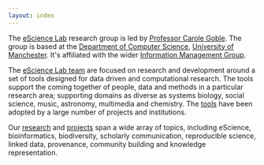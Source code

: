 ```yaml
---
layout: index
---
```

<script type="application/ld+json">
  {
    "@context": "http://schema.org",
    "@type": "Organization",
    "name": "eScience Lab",
    "@id": "https://esciencelab.org.uk/#",
    "url": "https://esciencelab.org.uk/",
    "subjectOf": "https://esciencelab.org.uk/about/",
    "email": "info@esciencelab.org.uk",
    "logo": "https://esciencelab.org.uk/images/logo/escienceLab-logo.png",
    "parentOrganization": {
        "@type": "Organization",
        "name": "Information Management Group",
        "alternateName": "IMG",
        "url": "http://www.cs.manchester.ac.uk/img/",
        "parentOrganization": {
            "@type": "Organization",
            "name": "Department of Computer Science",
            "alternateName": "CS",
            "url": "http://www.cs.manchester.ac.uk/",
            "address": {
                "@type": "PostalAddress",
                "streetAddress": "Oxford Road",
                "addressLocality": "Manchester",
                "postalCode": "M13 9PL",
                "addressCountry": "UK"
            },
            "parentOrganization": {
                "@type": "EducationalOrganization",
                "name": "The University of Manchester",
                "alternateName": "UNIMAN",
                "url": "http://www.manchester.ac.uk/",
                "logo": "https://assets.manchester.ac.uk/corporate/images/design/logo-university-of-manchester.png"
            }
        }
    }
  }
  </script>

The [eScience Lab](/about/) research group is led by [Professor Carole Goble](http://www.manchester.ac.uk/research/Carole.goble/). The group is based at the [Department of Computer Science](http://www.cs.manchester.ac.uk/),  [University of Manchester](http://www.manchester.ac.uk). It's affiliated with the wider [Information Management Group](http://www.cs.manchester.ac.uk/img/).

The [eScience Lab team](/people/) are focused on research and development around a set of tools designed for data driven and computational research. The tools support the coming together of people, data and methods in a particular research area; supporting domains as diverse as systems biology, social science, music, astronomy, multimedia and chemistry. The [tools](/products/) have been adopted by a large number of projects and institutions.

Our [research](/publications/) and [projects](/projects/) span a wide array of topics, including eScience, bioinformatics, biodiversity, scholarly communication, reproducible science, linked data, provenance, community building and knowledge representation.
